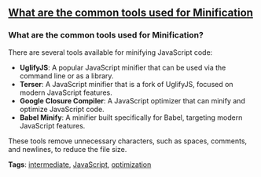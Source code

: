 ## [What are the common tools used for Minification](#what-are-the-common-tools-used-for-minification)

### What are the common tools used for Minification?

There are several tools available for minifying JavaScript code:
- **UglifyJS**: A popular JavaScript minifier that can be used via the command line or as a library.
- **Terser**: A JavaScript minifier that is a fork of UglifyJS, focused on modern JavaScript features.
- **Google Closure Compiler**: A JavaScript optimizer that can minify and optimize JavaScript code.
- **Babel Minify**: A minifier built specifically for Babel, targeting modern JavaScript features.

These tools remove unnecessary characters, such as spaces, comments, and newlines, to reduce the file size.

**Tags**: [intermediate](./level/intermediate), [JavaScript](./theme/javascript), [optimization](./theme/optimization)


